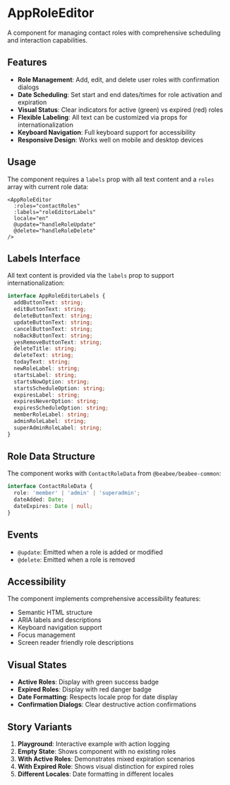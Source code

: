 # AppRoleEditor

A component for managing contact roles with comprehensive scheduling and interaction capabilities.

## Features

- **Role Management**: Add, edit, and delete user roles with confirmation dialogs
- **Date Scheduling**: Set start and end dates/times for role activation and expiration
- **Visual Status**: Clear indicators for active (green) vs expired (red) roles
- **Flexible Labeling**: All text can be customized via props for internationalization
- **Keyboard Navigation**: Full keyboard support for accessibility
- **Responsive Design**: Works well on mobile and desktop devices

## Usage

The component requires a `labels` prop with all text content and a `roles` array with current role data:

```vue
<AppRoleEditor
  :roles="contactRoles"
  :labels="roleEditorLabels"
  locale="en"
  @update="handleRoleUpdate"
  @delete="handleRoleDelete"
/>
```

## Labels Interface

All text content is provided via the `labels` prop to support internationalization:

```typescript
interface AppRoleEditorLabels {
  addButtonText: string;
  editButtonText: string;
  deleteButtonText: string;
  updateButtonText: string;
  cancelButtonText: string;
  noBackButtonText: string;
  yesRemoveButtonText: string;
  deleteTitle: string;
  deleteText: string;
  todayText: string;
  newRoleLabel: string;
  startsLabel: string;
  startsNowOption: string;
  startsScheduleOption: string;
  expiresLabel: string;
  expiresNeverOption: string;
  expiresScheduleOption: string;
  memberRoleLabel: string;
  adminRoleLabel: string;
  superAdminRoleLabel: string;
}
```

## Role Data Structure

The component works with `ContactRoleData` from `@beabee/beabee-common`:

```typescript
interface ContactRoleData {
  role: 'member' | 'admin' | 'superadmin';
  dateAdded: Date;
  dateExpires: Date | null;
}
```

## Events

- `@update`: Emitted when a role is added or modified
- `@delete`: Emitted when a role is removed

## Accessibility

The component implements comprehensive accessibility features:

- Semantic HTML structure
- ARIA labels and descriptions
- Keyboard navigation support
- Focus management
- Screen reader friendly role descriptions

## Visual States

- **Active Roles**: Display with green success badge
- **Expired Roles**: Display with red danger badge
- **Date Formatting**: Respects locale prop for date display
- **Confirmation Dialogs**: Clear destructive action confirmations

## Story Variants

1. **Playground**: Interactive example with action logging
2. **Empty State**: Shows component with no existing roles
3. **With Active Roles**: Demonstrates mixed expiration scenarios
4. **With Expired Role**: Shows visual distinction for expired roles
5. **Different Locales**: Date formatting in different locales
